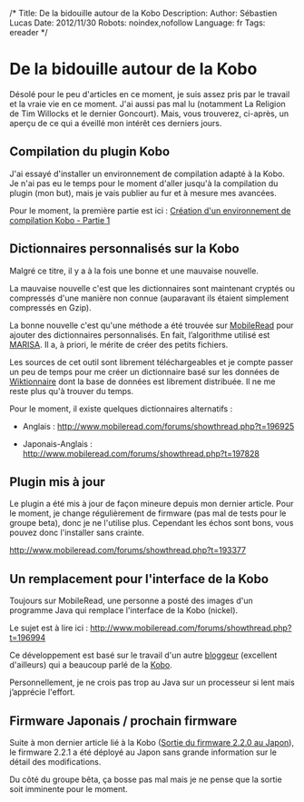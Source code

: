 /*
Title: De la bidouille autour de la Kobo
Description: 
Author: Sébastien Lucas
Date: 2012/11/30
Robots: noindex,nofollow
Language: fr
Tags: ereader
*/
# De la bidouille autour de la Kobo

Désolé pour le peu d'articles en ce moment, je suis assez pris par le travail et la vraie vie en ce moment. J'ai aussi pas mal lu (notamment La Religion de Tim Willocks et le dernier Goncourt). Mais, vous trouverez, ci-après, un aperçu de ce qui a éveillé mon intérêt ces derniers jours.

## Compilation du plugin Kobo

J'ai essayé d'installer un environnement de compilation adapté à la Kobo. Je n'ai pas eu le temps pour le moment d'aller jusqu'à la compilation du plugin (mon but), mais je vais publier au fur et à mesure mes avancées.

Pour le moment, la première partie est ici : [Création d'un environnement de compilation Kobo - Partie 1](/fr/oss/kobo-build-environment-1)
## Dictionnaires personnalisés sur la Kobo

Malgré ce titre, il y a à la fois une bonne et une mauvaise nouvelle.

La mauvaise nouvelle c'est que les dictionnaires sont maintenant cryptés ou compressés d'une manière non connue (auparavant ils étaient simplement compressés en Gzip).

La bonne nouvelle c'est qu'une méthode a été trouvée sur [MobileRead](http://www.mobileread.com/forums/showthread.php?t=194986) pour ajouter des dictionnaires personnalisés. En fait, l’algorithme utilisé est [MARISA](http://code.google.com/p/marisa-trie/). Il a, à priori, le mérite de créer des petits fichiers.

Les sources de cet outil sont librement téléchargeables et je compte passer un peu de temps pour me créer un dictionnaire basé sur les données de [Wiktionnaire](http://fr.wiktionary.org/wiki/Wiktionnaire:Page_d%E2%80%99accueil) dont la base de données est librement distribuée. Il ne me reste plus qu'à trouver du temps.

Pour le moment, il existe quelques dictionnaires alternatifs :

*	Anglais : http://www.mobileread.com/forums/showthread.php?t=196925

*	Japonais-Anglais : http://www.mobileread.com/forums/showthread.php?t=197828
  
## Plugin mis à jour

Le plugin a été mis à jour de façon mineure depuis mon dernier article. Pour le moment, je change régulièrement de firmware (pas mal de tests pour le groupe beta), donc je ne l'utilise plus. Cependant les échos sont bons, vous pouvez donc l'installer sans crainte.

http://www.mobileread.com/forums/showthread.php?t=193377

## Un remplacement pour l'interface de la Kobo

Toujours sur MobileRead, une personne a posté des images d'un programme Java qui remplace l'interface de la Kobo (nickel).

Le sujet est à lire ici : http://www.mobileread.com/forums/showthread.php?t=196994

Ce développement est basé sur le travail d'un autre [bloggeur](http://a-hackers-craic.blogspot.be/) (excellent d'ailleurs) qui a beaucoup parlé de la [Kobo](http://a-hackers-craic.blogspot.be/search/label/kobo).

Personnellement, je ne crois pas trop au Java sur un processeur si lent mais j’apprécie l'effort.

## Firmware Japonais / prochain firmware

Suite à mon dernier article lié à la Kobo ([Sortie du firmware 2.2.0 au Japon](/blog/kobo-ereader-touch-42)), le firmware 2.2.1 a été déployé au Japon sans grande information sur le détail des modifications.

Du côté du groupe bêta, ça bosse pas mal mais je ne pense que la sortie soit imminente pour le moment.
